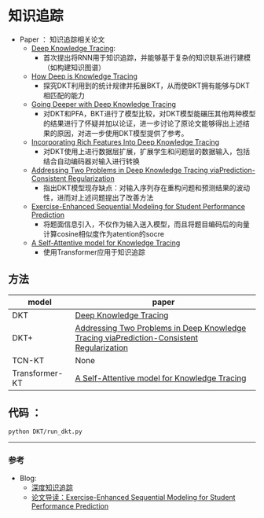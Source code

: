# 知识追踪
- Paper ： 知识追踪相关论文
    - [Deep Knowledge Tracing](https://github.com/ZoeYuhan/Knowledge_Tracing/blob/master/Paper/deep%20Knowledge%20Tracing.pdf):
        - 首次提出将RNN用于知识追踪，并能够基于复杂的知识联系进行建模（如构建知识图谱）
    -  [How Deep is Knowledge Tracing](https://github.com/ZoeYuhan/Knowledge_Tracing/blob/master/Paper/How%20Deep%20is%20Knowledge%20Tracing%3F.pdf)
        - 探究DKT利用到的统计规律并拓展BKT，从而使BKT拥有能够与DKT相匹配的能力
    - [Going Deeper with Deep Knowledge Tracing](https://github.com/ZoeYuhan/Knowledge_Tracing/blob/master/Paper/Going%20Deeper%20with%20Deep%20Knowledge%20Tracing%20.pdf)
        - 对DKT和PFA，BKT进行了模型比较，对DKT模型能碾压其他两种模型的结果进行了怀疑并加以论证，进一步讨论了原论文能够得出上述结果的原因，对进一步使用DKT模型提供了参考。
    - [Incorporating Rich Features Into Deep Knowledge Tracing](https://github.com/ZoeYuhan/Knowledge_Tracing/blob/master/Paper/Incorporating%20rich%20features%20into%20Deep%20knowledge%20tracing.pdf)
        - 对DKT使用上进行数据层扩展，扩展学生和问题层的数据输入，包括结合自动编码器对输入进行转换
    - [Addressing Two Problems in Deep Knowledge Tracing viaPrediction-Consistent Regularization](https://github.com/ZoeYuhan/Knowledge_Tracing/blob/master/Paper/Addressing%20Two%20Problems%20in%20Deep%20Knowledge%20Tracing%20via%20Prediction-Consistent%20Regularization.pdf)
        - 指出DKT模型现存缺点：对输入序列存在重构问题和预测结果的波动性，进而对上述问题提出了改善方法
    - [Exercise-Enhanced Sequential Modeling for Student Performance Prediction](https://github.com/ZoeYuhan/Knowledge_Tracing/blob/master/Paper/Exercise-Enhanced%20Sequential%20Modeling%20for%20Student%20Performance%20Prediction.pdf)
        - 将题面信息引入，不仅作为输入送入模型，而且将题目编码后的向量计算cosine相似度作为atention的socre
    - [A Self-Attentive model for Knowledge Tracing](https://arxiv.org/pdf/1907.06837.pdf)
        - 使用Transformer应用于知识追踪
## 方法
| model | paper |
| ----  | ----  |
| DKT   |  [Deep Knowledge Tracing](https://github.com/ZoeYuhan/Knowledge_Tracing/blob/master/Paper/deep%20Knowledge%20Tracing.pdf) | 
| DKT+  |  [Addressing Two Problems in Deep Knowledge Tracing viaPrediction-Consistent Regularization](https://github.com/ZoeYuhan/Knowledge_Tracing/blob/master/Paper/Addressing%20Two%20Problems%20in%20Deep%20Knowledge%20Tracing%20via%20Prediction-Consistent%20Regularization.pdf)    |
| TCN-KT|  None |
| Transformer-KT | [A Self-Attentive model for Knowledge Tracing](https://arxiv.org/pdf/1907.06837.pdf) | 



##  代码  ： 

```bash
python DKT/run_dkt.py 
```

----
### 参考
- Blog:
    - [深度知识追踪](https://sulingling123.github.io/2019/08/06/%E6%B7%B1%E5%BA%A6%E7%9F%A5%E8%AF%86%E8%BF%BD%E8%B8%AA/)
    - [论文导读：Exercise-Enhanced Sequential Modeling for Student Performance Prediction](https://blog.csdn.net/Zoe_Su/article/details/84566409)
